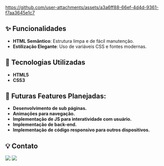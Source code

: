 https://github.com/user-attachments/assets/a3a6ff88-66ef-4d4d-9361-f7aa3645e1c7


## ✨ Funcionalidades

- **HTML Semântico**: Estrutura limpa e de fácil manutenção.
- **Estilização Elegante**: Uso de variáveis CSS e fontes modernas.

## 🔧 Tecnologias Utilizadas

- **HTML5**
- **CSS3**

## 🔧 Futuras Features Planejadas:

- **Desenvolvimento de sub páginas.**
- **Animações para navegação.**
- **Implementação de JS para interatividade com usuário.**
- **Implementação de back-end.**
- **Implementação de código responsivo para outros dispositivos.**

## 💡 Contato

<a href = "mailto:eamissiagia@gmail.com"><img loading="lazy" src="https://img.shields.io/badge/Gmail-D14836?style=for-the-badge&logo=gmail&logoColor=white" target="_blank"></a>
<a href="https://www.linkedin.com/in/everton-augusto-missiagia-391936162" target="_blank"><img loading="lazy" src="https://img.shields.io/badge/-LinkedIn-%230077B5?style=for-the-badge&logo=linkedin&logoColor=white" target="_blank"></a> 
